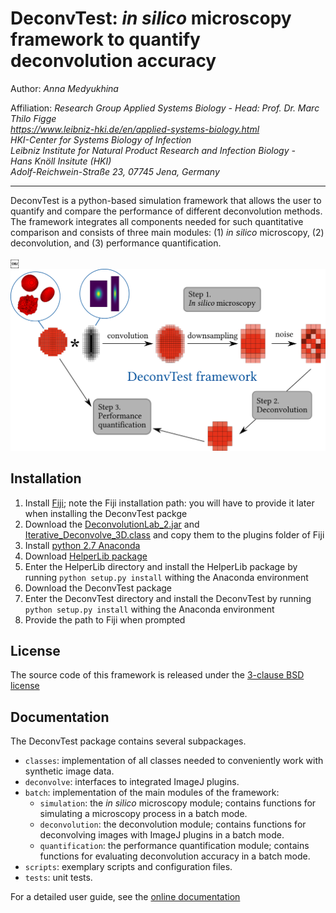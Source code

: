 # DeconvTest: *in silico* microscopy framework to quantify deconvolution accuracy
Author: *Anna Medyukhina*

Affiliation: *Research Group Applied Systems Biology - Head: Prof. Dr. Marc Thilo Figge  
https://www.leibniz-hki.de/en/applied-systems-biology.html  
HKI-Center for Systems Biology of Infection  
Leibniz Institute for Natural Product Research and Infection Biology -  
Hans Knöll Insitute (HKI)  
Adolf-Reichwein-Straße 23, 07745 Jena, Germany*

---

DeconvTest is a python-based simulation framework that allows the user to quantify and compare the 
performance of different deconvolution methods. The framework integrates all components needed for such 
quantitative comparison and consists of three main modules: (1) *in silico* microscopy, 
(2) deconvolution, and (3) performance quantification. 

￼<img src="/docs/img/deconvtest_scheme.png" width="600">

## Installation

1. Install [Fiji](https://fiji.sc/#download); note the Fiji installation path: you will have to provide it later when installing the DeconvTest packge 
1. Download the [DeconvolutionLab_2.jar](http://bigwww.epfl.ch/deconvolution/deconvolutionlab2/) and [Iterative_Deconvolve_3D.class](https://imagej.net/Iterative_Deconvolve_3D) and copy them to the plugins folder of Fiji
1. Install [python 2.7 Anaconda](https://www.anaconda.com/distribution/)
1. Download [HelperLib package](https://github.com/applied-systems-biology/HelperLib)
1. Enter the HelperLib directory and install the HelperLib package by running ``python setup.py install`` withing the Anaconda environment
1. Download the DeconvTest package
1. Enter the DeconvTest directory and install the DeconvTest by running ``python setup.py install`` withing the Anaconda environment
1. Provide the path to Fiji when prompted

## License

The source code of this framework is released under the <a href="/LICENSE">3-clause BSD license</a>

## Documentation

The DeconvTest package contains several subpackages.

- `classes`: implementation of all classes needed to conveniently work with synthetic image data.
- `deconvolve`: interfaces to integrated ImageJ plugins.
- `batch`: implementation of the main modules of the framework:
    - `simulation`: the *in silico* microscopy module; contains functions for simulating a microscopy process 
    in a batch mode.
    - `deconvolution`: the deconvolution module; contains functions for deconvolving images with ImageJ plugins in 
    a batch mode. 
    - `quantification`: the performance quantification module; contains functions for evaluating deconvolution 
    accuracy in a batch mode.
- `scripts`: exemplary scripts and configuration files.
- `tests`: unit tests.

For a detailed user guide, 
see the <a href="https://applied-systems-biology.github.io/DeconvTest/">online documentation</a>
